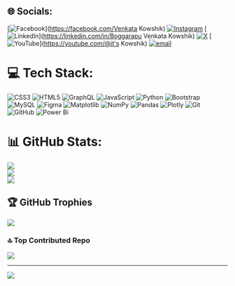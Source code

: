 
## 🌐 Socials:
[![Facebook](https://img.shields.io/badge/Facebook-%231877F2.svg?logo=Facebook&logoColor=white)](https://facebook.com/Venkata Kowshik) [![Instagram](https://img.shields.io/badge/Instagram-%23E4405F.svg?logo=Instagram&logoColor=white)](https://instagram.com/kowshik) [![LinkedIn](https://img.shields.io/badge/LinkedIn-%230077B5.svg?logo=linkedin&logoColor=white)](https://linkedin.com/in/Boggarapu Venkata Kowshik) [![X](https://img.shields.io/badge/X-black.svg?logo=X&logoColor=white)](https://x.com/Kowshik_07) [![YouTube](https://img.shields.io/badge/YouTube-%23FF0000.svg?logo=YouTube&logoColor=white)](https://youtube.com/@it's Kowshik) [![email](https://img.shields.io/badge/Email-D14836?logo=gmail&logoColor=white)](mailto:venkatakowshik07@gmail.com) 

# 💻 Tech Stack:
![CSS3](https://img.shields.io/badge/css3-%231572B6.svg?style=for-the-badge&logo=css3&logoColor=white) ![HTML5](https://img.shields.io/badge/html5-%23E34F26.svg?style=for-the-badge&logo=html5&logoColor=white) ![GraphQL](https://img.shields.io/badge/-GraphQL-E10098?style=for-the-badge&logo=graphql&logoColor=white) ![JavaScript](https://img.shields.io/badge/javascript-%23323330.svg?style=for-the-badge&logo=javascript&logoColor=%23F7DF1E) ![Python](https://img.shields.io/badge/python-3670A0?style=for-the-badge&logo=python&logoColor=ffdd54) ![Bootstrap](https://img.shields.io/badge/bootstrap-%238511FA.svg?style=for-the-badge&logo=bootstrap&logoColor=white) ![MySQL](https://img.shields.io/badge/mysql-4479A1.svg?style=for-the-badge&logo=mysql&logoColor=white) ![Figma](https://img.shields.io/badge/figma-%23F24E1E.svg?style=for-the-badge&logo=figma&logoColor=white) ![Matplotlib](https://img.shields.io/badge/Matplotlib-%23ffffff.svg?style=for-the-badge&logo=Matplotlib&logoColor=black) ![NumPy](https://img.shields.io/badge/numpy-%23013243.svg?style=for-the-badge&logo=numpy&logoColor=white) ![Pandas](https://img.shields.io/badge/pandas-%23150458.svg?style=for-the-badge&logo=pandas&logoColor=white) ![Plotly](https://img.shields.io/badge/Plotly-%233F4F75.svg?style=for-the-badge&logo=plotly&logoColor=white) ![Git](https://img.shields.io/badge/git-%23F05033.svg?style=for-the-badge&logo=git&logoColor=white) ![GitHub](https://img.shields.io/badge/github-%23121011.svg?style=for-the-badge&logo=github&logoColor=white) ![Power Bi](https://img.shields.io/badge/power_bi-F2C811?style=for-the-badge&logo=powerbi&logoColor=black)
# 📊 GitHub Stats:
![](https://github-readme-stats.vercel.app/api?username=B-Kowshik07&theme=dark&hide_border=false&include_all_commits=true&count_private=false)<br/>
![](https://nirzak-streak-stats.vercel.app/?user=B-Kowshik07&theme=dark&hide_border=false)<br/>
![](https://github-readme-stats.vercel.app/api/top-langs/?username=B-Kowshik07&theme=dark&hide_border=false&include_all_commits=true&count_private=false&layout=compact)

## 🏆 GitHub Trophies
![](https://github-profile-trophy.vercel.app/?username=B-Kowshik07&theme=radical&no-frame=false&no-bg=true&margin-w=4)

### 🔝 Top Contributed Repo
![](https://github-contributor-stats.vercel.app/api?username=B-Kowshik07&limit=5&theme=dark&combine_all_yearly_contributions=true)

---
[![](https://visitcount.itsvg.in/api?id=B-Kowshik07&icon=0&color=0)](https://visitcount.itsvg.in)

<!-- Proudly created with GPRM ( https://gprm.itsvg.in ) -->

